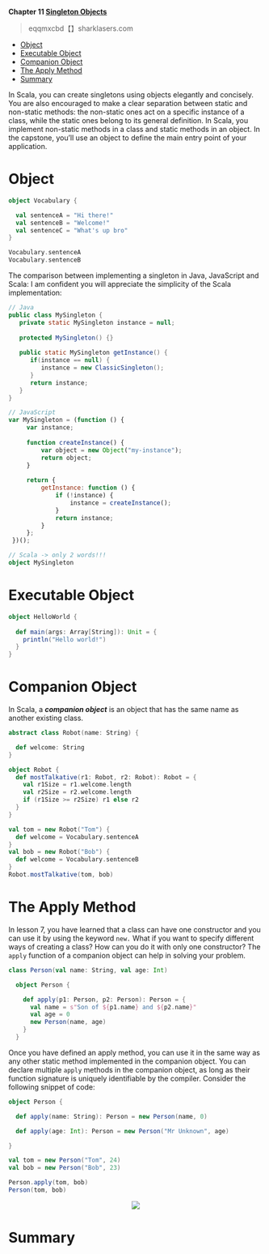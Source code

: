 **Chapter 11 [Singleton Objects](https://livebook.manning.com/book/get-programming-with-scala/chapter-11/v-4/1)**

> eqqmxcbd【】sharklasers.com


<!-- vim-markdown-toc GFM -->

* [Object](#object)
* [Executable Object](#executable-object)
* [Companion Object](#companion-object)
* [The Apply Method](#the-apply-method)
* [Summary](#summary)

<!-- vim-markdown-toc -->

In Scala, you can create singletons using objects elegantly and concisely. You are also encouraged to make a clear separation between static and non-static methods: the non-static ones act on a specific instance of a class, while the static ones belong to its general definition. In Scala, you implement non-static methods in a class and static methods in an object. In the capstone, you’ll use an object to define the main entry point of your application.

# Object
```scala
object Vocabulary {

  val sentenceA = "Hi there!"
  val sentenceB = "Welcome!"
  val sentenceC = "What's up bro"
}

Vocabulary.sentenceA
Vocabulary.sentenceB
```

The comparison between implementing a singleton in Java, JavaScript and Scala: I am confident you will appreciate the simplicity of the Scala implementation:
```java
// Java
public class MySingleton {
   private static MySingleton instance = null;
 
   protected MySingleton() {}
 
   public static MySingleton getInstance() {
      if(instance == null) {
         instance = new ClassicSingleton();
      }
      return instance;
   }
}
```
```javascript
// JavaScript
var MySingleton = (function () {
     var instance;
  
     function createInstance() {
         var object = new Object("my-instance");
         return object;
     }
  
     return {
         getInstance: function () {
             if (!instance) {
                 instance = createInstance();
             }
             return instance;
         }
     };
 })();
```
```scala
// Scala -> only 2 words!!!
object MySingleton
```

# Executable Object
```scala
object HelloWorld {
 
  def main(args: Array[String]): Unit = {
    println("Hello world!")
  }
}
```

# Companion Object
In Scala, a **_companion object_** is an object that has the same name as another existing class.
```scala
abstract class Robot(name: String) {

  def welcome: String
}

object Robot {
  def mostTalkative(r1: Robot, r2: Robot): Robot = {
    val r1Size = r1.welcome.length
    val r2Size = r2.welcome.length
    if (r1Size >= r2Size) r1 else r2
  }
}
```


```scala
val tom = new Robot("Tom") {
  def welcome = Vocabulary.sentenceA
}
val bob = new Robot("Bob") {
  def welcome = Vocabulary.sentenceB
}
Robot.mostTalkative(tom, bob)
```

# The Apply Method
In lesson 7, you have learned that a class can have one constructor and you can use it by using the keyword `new.` What if you want to specify different ways of creating a class? How can you do it with only one constructor? The `apply` function of a companion object can help in solving your problem.
```scala
class Person(val name: String, val age: Int)

  object Person {

    def apply(p1: Person, p2: Person): Person = {
      val name = s"Son of ${p1.name} and ${p2.name}"
      val age = 0
      new Person(name, age)
    }
  }
```

Once you have defined an apply method, you can use it in the same way as any other static method implemented in the companion object. You can declare multiple `apply` methods in the companion object, as long as their function signature is uniquely identifiable by the compiler. Consider the following snippet of code:
```scala
object Person {

  def apply(name: String): Person = new Person(name, 0)

  def apply(age: Int): Person = new Person("Mr Unknown", age)

}
```
```scala
val tom = new Person("Tom", 24)
val bob = new Person("Bob", 23)

Person.apply(tom, bob)
Person(tom, bob)
```

<div align="center">
    <img src = "https://dpzbhybb2pdcj.cloudfront.net/sfregola/v-4/Figures/image027.jpg">
</div>

# Summary

